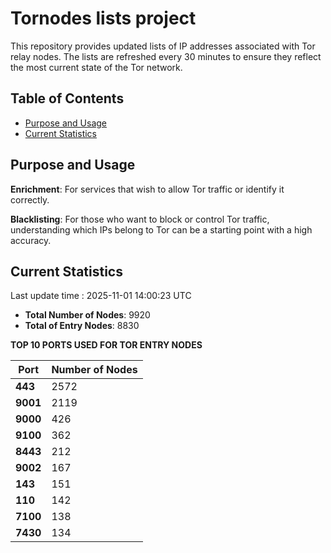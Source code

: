 # Tornodes lists project

This repository provides updated lists of IP addresses associated with Tor relay nodes. The lists are refreshed every 30 minutes to ensure they reflect the most current state of the Tor network.

## Table of Contents

- [Purpose and Usage](#purpose-and-usage)
- [Current Statistics](#current-statistics)


## Purpose and Usage

**Enrichment**: For services that wish to allow Tor traffic or identify it correctly.

**Blacklisting**: For those who want to block or control Tor traffic, understanding which IPs belong to Tor can be a starting point with a high accuracy.

## Current Statistics

Last update time : 2025-11-01 14:00:23 UTC

- **Total Number of Nodes**: 9920
- **Total of Entry Nodes**: 8830

**TOP 10 PORTS USED FOR TOR ENTRY NODES**

| **Port** | **Number of Nodes** |
|------|-----------------|
| **443**   | 2572  |
| **9001**   | 2119  |
| **9000**   | 426  |
| **9100**   | 362  |
| **8443**   | 212  |
| **9002**   | 167  |
| **143**   | 151  |
| **110**   | 142  |
| **7100**   | 138  |
| **7430**   | 134  |

